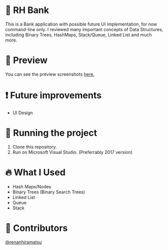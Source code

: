 # 🏦 RH Bank
This is a Bank application with possible future UI implementation, for now command-line only.
I reviewed many important concepts of Data Structures, including Binary Trees, HashMaps, Stack/Queue, Linked List
and much more.
# 📱 Preview
You can see the preview screenshots [here.](https://www.renanhiramatsu.com/#3)

# ❗ Future improvements
- UI Design
# 🔧 Running the project
1. Clone this repository.
2. Run on Microsoft Visual Studio. (Preferrably 2017 version)

# 🔥 What I Used
- Hash Maps/Nodes
- Binary Trees (Binary Search Trees)
- Linked List
- Queue
- Stack

# 👨 Contributors
[@renanhiramatsu](https://www.linkedin.com/in/renan-hiramatsu-83583216a/)
